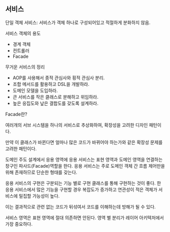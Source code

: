 ## 서비스

단일 객체 서비스: 서비스가 객체 하나로 구성되어있고 적절하게 분화하지 않음.

서비스 객체의 용도

- 경계 객체
- 컨트롤러
- Facade

무거운 서비스의 정리

- AOP를 사용해서 종적 관심사와 횡적 관심사 분리.
- 조합 메서드를 활용하고 DSL을 개발하라.
- 도메인 모델을 도입하라.
- 큰 서비스를 작은 클래스로 분해하고 위임하라.
- 높은 응집도와 낲은 결합도를 갖도록 설계하라.

Facade란?

여러개의 서브 시스템을 하나의 서비스로 추상화하여, 확장성을 고려한
디자인 패턴이다. 

만약 이 클래스가 바뀐다면 얼마나 많은 코드가 바뀌어야 하는가와 같은
확장성 문제를 고려한 패턴이다.

도메인 주도 설계에서 응용 영역에 응용 서비스는 표현 영역과 도메인 영역을 연결하는 창구인 파사드(Facade)역할을 한다.
응용 서비스는 주로 도메인 객체 간 흐름 제어만을 위해 존재하므로 단순한 형태를 갖는다.

응용 서비스의 구현은 구분되는 기능 별로 구현 클래스를 통해 구현하는 것이 좋다.
한 응용 서비스에서 많은 기능을 구현할 경우 복잡도가 증가하고 연관성이 적은 객체가 서비스에 밀집할 가능성이 높다.

이는 결과적으로 관련 없는 코드가 뒤섞여서 코드를 이해하는데 방해가 될 수 있다.

서비스 영역은 표현 영역에 절대 의존하면 안된다. 영역 별 분리가 레이어 아키텍처에서 가장 중요하다.